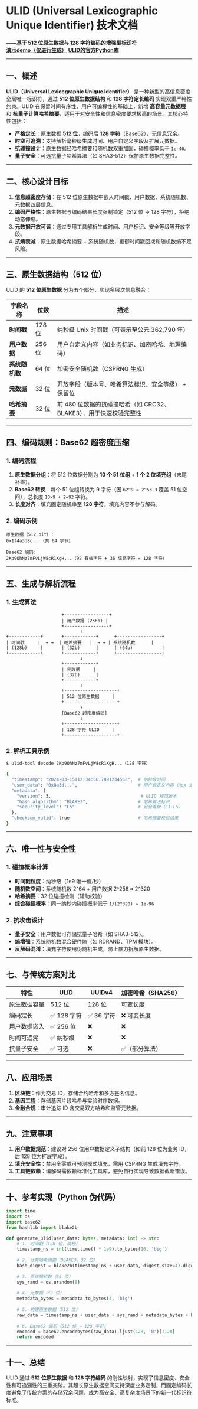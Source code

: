 # ULID (Universal Lexicographic Unique Identifier) 技术文档  
**——基于 512 位原生数据与 128 字符编码的增强型标识符**  
**[演示demo（仅进行生成）](http://api.www.byusi.cn/ulid/)**
**[ULID的官方Python库](https://github.com/ByUsiTeam/ulid)**

---

## 一、概述

**ULID（Universal Lexicographic Unique Identifier）** 是一种新型的高信息密度全局唯一标识符，通过 **512 位原生数据结构** 和 **128 字符定长编码** 实现双重严格性约束。ULID 在保留时间有序性、用户可编程性的基础上，新增 **高容量元数据层** 和 **抗量子计算哈希摘要**，适用于对安全性和信息密度要求极高的场景。其核心特性包括：

- **严格定长**：原生数据 **512 位**，编码后 **128 字符**（Base62），无信息冗余。
- **时空可追溯**：支持解析毫秒级生成时间、用户自定义字段及扩展元数据。
- **抗碰撞设计**：原生数据经哈希摘要和随机数双重加固，碰撞概率低于 `1e-40`。
- **量子安全**：可选抗量子哈希算法（如 SHA3-512）保护原生数据完整性。

---

## 二、核心设计目标

1. **信息超密度存储**：在 512 位原生数据中嵌入时间戳、用户数据、系统随机数、元数据四层信息。
2. **编码严格性**：原生数据与编码结果长度强制锁定（512 位 → 128 字符），拒绝动态伸缩。
3. **元数据开放可读**：通过专用工具解析生成时间、用户标识、安全等级等开放字段。
4. **抗熵衰减**：原生数据哈希摘要 + 系统随机数，抵御时间戳回拨和随机数熵不足风险。

---

## 三、原生数据结构（512 位）

ULID 的 **512 位原生数据** 分为五个部分，实现多层次信息融合：

| 字段名称           | 位数   | 描述                                                                 |
|--------------------|--------|----------------------------------------------------------------------|
| **时间戳**         | 128 位 | 纳秒级 Unix 时间戳（可表示至公元 362,790 年）                       |
| **用户数据**       | 256 位 | 用户自定义内容（如业务标识、加密哈希、地理编码）                     |
| **系统随机数**     | 64 位  | 加密安全随机数（CSPRNG 生成）                                       |
| **元数据**         | 32 位  | 开放字段（版本号、哈希算法标识、安全等级） + 保留位                  |
| **哈希摘要**       | 32 位  | 前 480 位数据的抗碰撞哈希（如 CRC32、BLAKE3），用于快速校验完整性    |

---

## 四、编码规则：Base62 超密度压缩

### 1. 编码流程
1. **原生数据分组**：将 512 位数据分割为 **10 个 51 位组** + **1 个 2 位填充组**（末尾补零）。
2. **Base62 转换**：每个 51 位组转换为 9 字符（因 `62^9 ≈ 2^53.3` 覆盖 51 位空间），总长度 `10×9 + 2=92` 字符。
3. **长度对齐**：填充固定随机串至 **128 字符**，填充内容不参与解码。

### 2. 编码示例
```
原生数据（512 bit）:  
0x1f4a3d8c...（共 64 字节）  

Base62 编码:  
2Kp9QhNz7mFvLjW8cR1XgH...（92 有效字符 + 36 填充字符 = 128 字符）
```

---

## 五、生成与解析流程

### 1. 生成算法
```plaintext
                     +-----------------+
                     | 用户数据 (256b) |
                     +-----------------+
                            ↓
+------------+       +------------+      +-----------------+
| 时间戳     |  → →  | 哈希摘要   |  → → | 系统随机数      |
| (128b)     |       | (32b)      |      | (64b)           |
+------------+       +------------+      +-----------------+
                            ↓
                     +------------+
                     | 元数据     |
                     | (32b)      |
                     +------------+
                            ↓
                     +--------------------+
                     | 512 位原生数据     |
                     +--------------------+
                            ↓
                     [Base62 超密度编码]
                            ↓
                     +--------------------+
                     | 128 字符 ULID     |
                     +--------------------+
```

### 2. 解析工具示例
```bash
$ ulid-tool decode 2Kp9QhNz7mFvLjW8cR1XgH...（128 字符）

{
  "timestamp": "2024-03-15T12:34:56.789123456Z",  # 纳秒级时间
  "user_data": "0x8a3d...",                       # 用户自定义内容（Hex 或自定义格式）
  "metadata": {
    "version": 3,                                  # ULID 规范版本
    "hash_algorithm": "BLAKE3",                   # 哈希算法标识
    "security_level": "L5"                        # 安全等级（L1-L5）
  },
  "checksum_valid": true                          # 哈希摘要校验结果
}
```

---

## 六、唯一性与安全性

### 1. 碰撞概率计算
- **时间戳粒度**：纳秒级（1e9 唯一值/秒）
- **随机数空间**：系统随机数 2^64 + 用户数据 2^256 ≈ 2^320
- **哈希摘要**：32 位碰撞检测（辅助校验）
- **综合碰撞概率**：同一纳秒内碰撞概率低于 `1/(2^320) ≈ 1e-96`

### 2. 抗攻击设计
- **量子安全**：用户数据可存储抗量子哈希（如 SHA3-512）。
- **熵增强**：系统随机数混合硬件熵（如 RDRAND、TPM 模块）。
- **反解码混淆**：填充字符使用伪随机生成，防止暴力拆解原生数据。

---

## 七、与传统方案对比

| 特性               | ULID             | UUIDv4               | 加密哈希（SHA256）   |
|--------------------|------------------------|----------------------|---------------------|
| 原生数据容量       | 512 位                 | 128 位               | 可变长度            |
| 编码定长           | ✅ 128 字符            | ✅ 36 字符           | ❌ 可变长度         |
| 用户数据嵌入       | ✅ 256 位              | ❌                    | ❌                  |
| 时间可追溯         | ✅ 纳秒级              | ❌                    | ❌                  |
| 抗量子安全         | ✅ 可选                | ❌                    | ✅（部分算法）      |

---

## 八、应用场景

1. **区块链**：作为交易 ID，存储合约哈希和多方签名信息。
2. **基因工程**：存储基因片段哈希与实验时序数据。
3. **金融合规**：审计追踪 ID 含交易双方哈希和监管元数据。

---

## 九、注意事项

1. **用户数据规范**：建议对 256 位用户数据定义子结构（如前 128 位为业务 ID，后 128 位为扩展字段）。
2. **填充安全性**：禁用全零或可预测模式填充，需用 CSPRNG 生成填充字符。
3. **工具链依赖**：编解码需依赖标准化工具库，避免自行实现导致数据截断错误。

---

## 十、参考实现（Python 伪代码）

```python
import time
import os
import base62
from hashlib import blake2b

def generate_ulid(user_data: bytes, metadata: int) -> str:
    # 1. 时间戳（128 位，纳秒）
    timestamp_ns = int(time.time() * 1e9).to_bytes(16, 'big')
    
    # 2. 计算哈希摘要（BLAKE3，32 位）
    hash_digest = blake2b(timestamp_ns + user_data, digest_size=4).digest()
    
    # 3. 系统随机数（64 位）
    sys_rand = os.urandom(8)
    
    # 4. 元数据（32 位）
    metadata_bytes = metadata.to_bytes(4, 'big')
    
    # 5. 构建原生数据（512 位）
    raw_data = timestamp_ns + user_data + sys_rand + metadata_bytes + hash_digest
    
    # 6. Base62 编码（512 位 → 128 字符）
    encoded = base62.encodebytes(raw_data).ljust(128, '0')[:128]
    return encoded
```

---

## 十一、总结

ULID 通过 **512 位原生数据** 和 **128 字符编码** 的刚性映射，实现了信息密度、安全性和可追溯性的三重突破。其超长原生数据空间支持深度业务定制，而固定编码长度避免了传统方案的存储冗余问题，成为高安全、高复杂度场景下的新一代标识符标准。